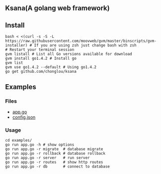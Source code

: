 Ksana(A golang web framework)
--------------------------------

## Install

    bash < <(curl -s -S -L https://raw.githubusercontent.com/moovweb/gvm/master/binscripts/gvm-installer) # If you are using zsh just change bash with zsh
    # Restart your terminal session
    gvm listall # List all Go versions available for download
    gvm install go1.4.2 # Install go
    gvm list
    gvm use go1.4.2 --default # Using go1.4.2
    go get github.com/chonglou/ksana

## Examples

### Files

 * [app.go](examples/app.go)
 * [config.json](examples/config.json)

### Usage
    cd examples/
    go run app.go -h # show options
    go run app.go -r migrate  # database migrate
    go run app.go -r rollback # database rollback
    go run app.go -r server   # run server
    go run app.go -r routes   # show http routes
    go run app.go -r db       # connect to database


